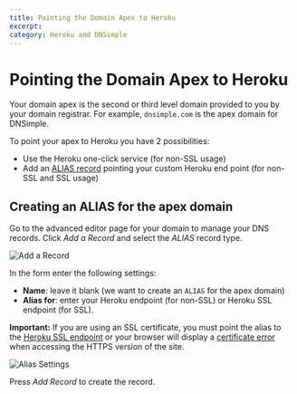 ```yaml
---
title: Pointing the Domain Apex to Heroku
excerpt: 
category: Heroku and DNSimple
---
```


# Pointing the Domain Apex to Heroku

Your domain apex is the second or third level domain provided to you by your domain registrar. For example, `dnsimple.com` is the apex domain for DNSimple.

To point your apex to Heroku you have 2 possibilities:

- Use the Heroku one-click service (for non-SSL usage)
- Add an [ALIAS record](/articles/alias-record) pointing your custom Heroku end point (for non-SSL and SSL usage)

## Creating an ALIAS for the apex domain

Go to the advanced editor page for your domain to manage your DNS records. Click *Add a Record* and select the *ALIAS* record type.

![Add a Record](http://f.cl.ly/items/3s2k3N2h1N0q182P1D1g/dnsimple-alias-record.png)

In the form enter the following settings:

- **Name**: leave it blank (we want to create an `ALIAS` for the apex domain)
- **Alias for**: enter your Heroku endpoint (for non-SSL) or Heroku SSL endpoint (for SSL).

**Important:** If you are using an SSL certificate, you must point the alias to the [Heroku SSL endpoint](https://devcenter.heroku.com/articles/ssl-endpoint) or your browser will display a [certificate error](/articles/ssl-error-herokuapp) when accessing the HTTPS version of the site.

![Alias Settings](http://f.cl.ly/items/2i2C093D3D3E092E151L/dnsimple-alias-herokussl.png)

Press *Add Record* to create the record.
